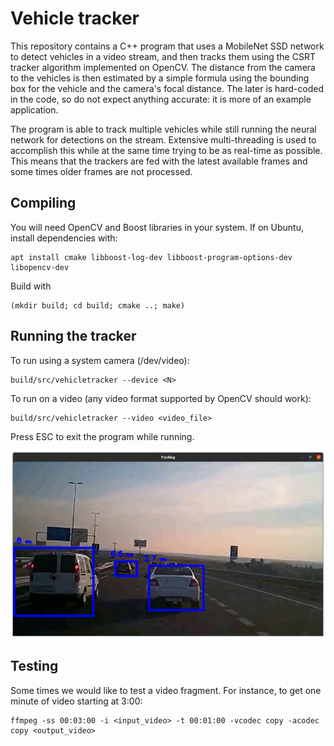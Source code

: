 # Vehicle tracker

This repository contains a C++ program that uses a MobileNet SSD network
to detect vehicles in a video stream, and then tracks them using the
CSRT tracker algorithm implemented on OpenCV. The distance from the
camera to the vehicles is then estimated by a simple formula using the
bounding box for the vehicle and the camera's focal distance.  The later
is hard-coded in the code, so do not expect anything accurate: it is
more of an example application.

The program is able to track multiple vehicles while still running the
neural network for detections on the stream. Extensive multi-threading
is used to accomplish this while at the same time trying to be as
real-time as possible. This means that the trackers are fed with the
latest available frames and some times older frames are not processed.

## Compiling

You will need OpenCV and Boost libraries in your system. If on Ubuntu,
install dependencies with:

    apt install cmake libboost-log-dev libboost-program-options-dev libopencv-dev

Build with

    (mkdir build; cd build; cmake ..; make)

## Running the tracker

To run using a system camera (/dev/video<N>):

    build/src/vehicletracker --device <N>

To run on a video (any video format supported by OpenCV should work):

    build/src/vehicletracker --video <video_file> 

Press ESC to exit the program while running.

![The tracker, in action](media/run-capture1.png?raw=true)

## Testing

Some times we would like to test a video fragment. For instance, to get
one minute of video starting at 3:00:

    ffmpeg -ss 00:03:00 -i <input_video> -t 00:01:00 -vcodec copy -acodec copy <output_video>
